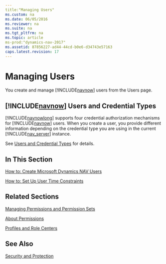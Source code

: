 ```yaml
---
title:"Managing Users"
ms.custom: na
ms.date: 06/05/2016
ms.reviewer: na
ms.suite: na
ms.tgt_pltfrm: na
ms.topic: article
ms-prod:"dynamics-nav-2017"
ms.assetid: 87856227-ad44-44cd-b0e6-d34743e57163
caps.latest.revision: 17
---
```

# Managing Users
You create and manage [!INCLUDE[navnow](includes/navnow_md.md)] users from the Users page.  
  
## [!INCLUDE[navnow](includes/navnow_md.md)] Users and Credential Types  
 [!INCLUDE[navnowlong](includes/navnowlong_md.md)] supports four credential authorization mechanisms for [!INCLUDE[navnow](includes/navnow_md.md)] users. When you create a user, you provide different information depending on the credential type you are using in the current [!INCLUDE[nav_server](includes/nav_server_md.md)] instance.  
  
 See [Users and Credential Types](Users-and-Credential-Types.md) for details.  
  
## In This Section  
 [How to: Create Microsoft Dynamics NAV Users](../Topic/How%20to:%20Create%20Microsoft%20Dynamics%20NAV%20Users.md)  
  
 [How to: Set Up User Time Constraints](../Topic/How%20to:%20Set%20Up%20User%20Time%20Constraints.md)  
  
## Related Sections  
 [Managing Permissions and Permission Sets](Managing-Permissions-and-Permission-Sets.md)  
  
 [About Permissions](About-Permissions.md)  
  
 [Profiles and Role Centers](../Topic/Profiles%20and%20Role%20Centers.md)  
  
## See Also  
 [Security and Protection](Security-and-Protection.md)